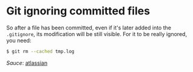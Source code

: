 # Git ignoring committed files
So after a file has been committed, even if it's later added into the `.gitignore`, its modification will be still visible. 
For it to be really ignored, you need:
```sh
$ git rm --cached tmp.log
```

*Sauce*: [atlassian](https://www.atlassian.com/git/tutorials/saving-changes/gitignore#ignoring-a-previously-committed)
